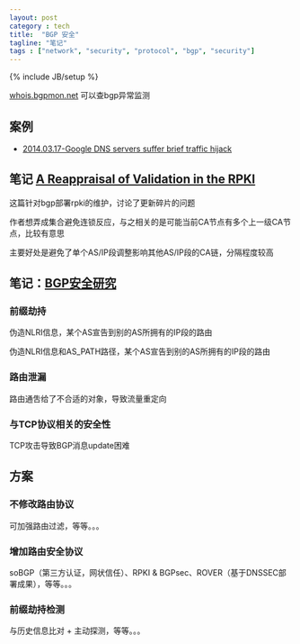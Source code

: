 ```yaml
---
layout: post
category : tech
title:  "BGP 安全"
tagline: "笔记"
tags : ["network", "security", "protocol", "bgp", "security"] 
---
```

{% include JB/setup %}

[whois.bgpmon.net](https://whois.bgpmon.net/index.php) 可以查bgp异常监测 

## 案例
- [2014.03.17-Google DNS servers suffer brief traffic hijack](http://mobile.itnews.com.au/News/375278,google-dns-servers-suffer-brief-traffic-hijack.aspx)

## 笔记 [A Reappraisal of Validation in the RPKI](http://www.potaroo.net/ispcol/2014-04/rpkiv.html)

这篇针对bgp部署rpki的维护，讨论了更新碎片的问题

作者想弄成集合避免连锁反应，与之相关的是可能当前CA节点有多个上一级CA节点，比较有意思

主要好处是避免了单个AS/IP段调整影响其他AS/IP段的CA链，分隔程度较高

## 笔记：[BGP安全研究](http://www.jos.org.cn/ch/reader/view_abstract.aspx?file_no=4346)

### 前缀劫持

伪造NLRI信息，某个AS宣告到别的AS所拥有的IP段的路由

伪造NLRI信息和AS_PATH路径，某个AS宣告到别的AS所拥有的IP段的路由

### 路由泄漏

路由通吿给了不合适的对象，导致流量重定向

### 与TCP协议相关的安全性

TCP攻击导致BGP消息update困难 


## 方案

### 不修改路由协议

可加强路由过滤，等等。。。

### 增加路由安全协议
soBGP（第三方认证，网状信任）、RPKI & BGPsec、ROVER（基于DNSSEC部署成果），等等。。。

### 前缀劫持检测

与历史信息比对 + 主动探测，等等。。。 
